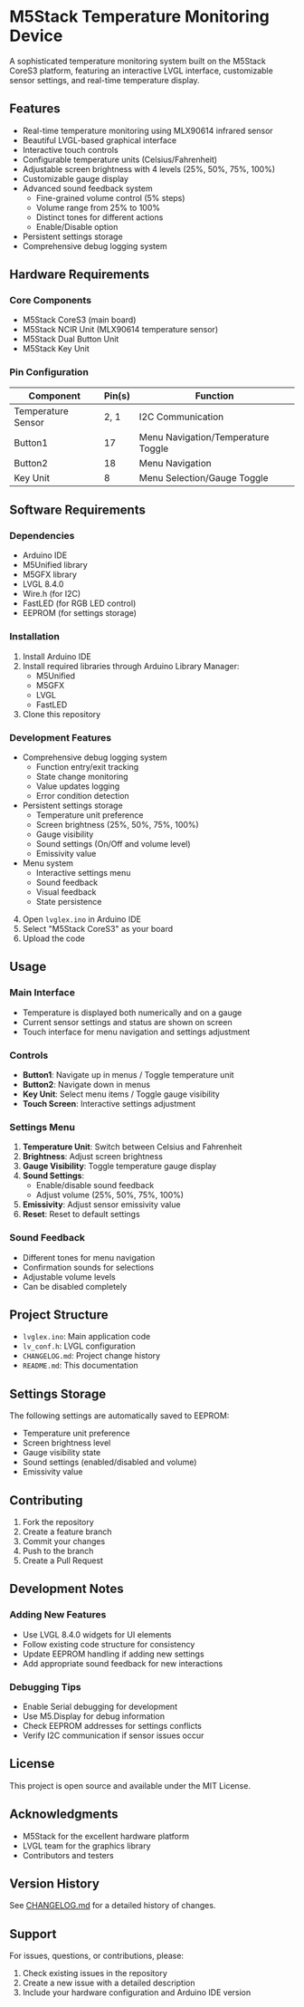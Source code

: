 # M5Stack Temperature Monitoring Device

A sophisticated temperature monitoring system built on the M5Stack CoreS3 platform, featuring an interactive LVGL interface, customizable sensor settings, and real-time temperature display.

## Features

- Real-time temperature monitoring using MLX90614 infrared sensor
- Beautiful LVGL-based graphical interface
- Interactive touch controls
- Configurable temperature units (Celsius/Fahrenheit)
- Adjustable screen brightness with 4 levels (25%, 50%, 75%, 100%)
- Customizable gauge display
- Advanced sound feedback system
  - Fine-grained volume control (5% steps)
  - Volume range from 25% to 100%
  - Distinct tones for different actions
  - Enable/Disable option
- Persistent settings storage
- Comprehensive debug logging system

## Hardware Requirements

### Core Components
- M5Stack CoreS3 (main board)
- M5Stack NCIR Unit (MLX90614 temperature sensor)
- M5Stack Dual Button Unit
- M5Stack Key Unit

### Pin Configuration
| Component | Pin(s) | Function |
|-----------|--------|-----------|
| Temperature Sensor | 2, 1 | I2C Communication |
| Button1 | 17 | Menu Navigation/Temperature Toggle |
| Button2 | 18 | Menu Navigation |
| Key Unit | 8 | Menu Selection/Gauge Toggle |

## Software Requirements

### Dependencies
- Arduino IDE
- M5Unified library
- M5GFX library
- LVGL 8.4.0
- Wire.h (for I2C)
- FastLED (for RGB LED control)
- EEPROM (for settings storage)

### Installation

1. Install Arduino IDE
2. Install required libraries through Arduino Library Manager:
   - M5Unified
   - M5GFX
   - LVGL
   - FastLED
3. Clone this repository
### Development Features

- Comprehensive debug logging system
  - Function entry/exit tracking
  - State change monitoring
  - Value updates logging
  - Error condition detection
- Persistent settings storage
  - Temperature unit preference
  - Screen brightness (25%, 50%, 75%, 100%)
  - Gauge visibility
  - Sound settings (On/Off and volume level)
  - Emissivity value
- Menu system
  - Interactive settings menu
  - Sound feedback
  - Visual feedback
  - State persistence
4. Open `lvglex.ino` in Arduino IDE
5. Select "M5Stack CoreS3" as your board
6. Upload the code

## Usage

### Main Interface
- Temperature is displayed both numerically and on a gauge
- Current sensor settings and status are shown on screen
- Touch interface for menu navigation and settings adjustment

### Controls
- **Button1**: Navigate up in menus / Toggle temperature unit
- **Button2**: Navigate down in menus
- **Key Unit**: Select menu items / Toggle gauge visibility
- **Touch Screen**: Interactive settings adjustment

### Settings Menu
1. **Temperature Unit**: Switch between Celsius and Fahrenheit
2. **Brightness**: Adjust screen brightness
3. **Gauge Visibility**: Toggle temperature gauge display
4. **Sound Settings**: 
   - Enable/disable sound feedback
   - Adjust volume (25%, 50%, 75%, 100%)
5. **Emissivity**: Adjust sensor emissivity value
6. **Reset**: Reset to default settings

### Sound Feedback
- Different tones for menu navigation
- Confirmation sounds for selections
- Adjustable volume levels
- Can be disabled completely

## Project Structure

- `lvglex.ino`: Main application code
- `lv_conf.h`: LVGL configuration
- `CHANGELOG.md`: Project change history
- `README.md`: This documentation

## Settings Storage

The following settings are automatically saved to EEPROM:
- Temperature unit preference
- Screen brightness level
- Gauge visibility state
- Sound settings (enabled/disabled and volume)
- Emissivity value

## Contributing

1. Fork the repository
2. Create a feature branch
3. Commit your changes
4. Push to the branch
5. Create a Pull Request

## Development Notes

### Adding New Features
- Use LVGL 8.4.0 widgets for UI elements
- Follow existing code structure for consistency
- Update EEPROM handling if adding new settings
- Add appropriate sound feedback for new interactions

### Debugging Tips
- Enable Serial debugging for development
- Use M5.Display for debug information
- Check EEPROM addresses for settings conflicts
- Verify I2C communication if sensor issues occur

## License

This project is open source and available under the MIT License.

## Acknowledgments

- M5Stack for the excellent hardware platform
- LVGL team for the graphics library
- Contributors and testers

## Version History

See [CHANGELOG.md](CHANGELOG.md) for a detailed history of changes.

## Support

For issues, questions, or contributions, please:
1. Check existing issues in the repository
2. Create a new issue with a detailed description
3. Include your hardware configuration and Arduino IDE version
